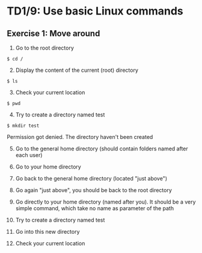 # TD1/9: Use basic Linux commands 

## Exercise 1: Move around 

1. Go to the root directory     
```
$ cd /
```
  
2. Display the content of the current (root) directory  
  
```
$ ls
```  

3. Check your current location

```
$ pwd
```  

4. Try to create a directory named test  

```
$ mkdir test
```
Permission got denied. The directory haven't been created

5. Go to the general home directory (should contain folders named after each user)  

6. Go to your home directory

7. Go back to the general home directory (located "just above")

8. Go again "just above", you should be back to the root directory

9. Go directly to your home directory (named after you). It should be a
very simple command, which take no name as parameter of the path

10. Try to create a directory named test

11. Go into this new directory

12. Check your current location
